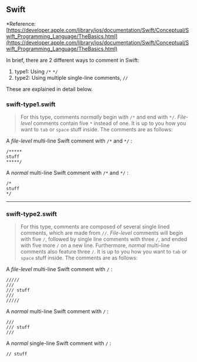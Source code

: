 ## Swift
*Reference: [https://developer.apple.com/library/ios/documentation/Swift/Conceptual/Swift_Programming_Language/TheBasics.html](https://developer.apple.com/library/ios/documentation/Swift/Conceptual/Swift_Programming_Language/TheBasics.html)

In brief, there are 2 different ways to comment in Swift:

1. type1: Using `/*` `*/`
2. type2: Using multiple single-line comments, `//`

These are explained in detail below.

### swift-type1.swift
> For this type, comments *normally* begin with `/*` and end with `*/`. *File-level* comments contain five `*` instead of one. It is up to you how you want to `tab` or `space` stuff inside. The comments are as follows:

A *file-level* multi-line Swift comment with `/*` and `*/` :

	/*****
	stuff
	*****/

A *normal* multi-line Swift comment with `/*` and `*/` :

	/*
	stuff
	*/

----------------------------------
### swift-type2.swift
> For this type, comments are composed of several single lined comments, which are made from `//`. *File-level* comments will begin with five `/`, followed by single line comments with three `/`, and ended with five more `/` on a new line. Furthermore, *normal* multi-line comments also feature three `/`. It is up to you how you want to `tab` or `space` stuff inside. The comments are as follows:

A *file-level* multi-line Swift comment with `/` :

	
	/////
	///
	/// stuff
	///
	/////

A *normal* multi-line Swift comment with `/` :
	
	///
	/// stuff
	///

A *normal* single-line Swift comment with `/` :

	// stuff

